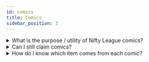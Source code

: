 ```yaml
---
id: comics
title: Comics
sidebar_position: 3
---
```


<details>
<summary>What is the purpose / utility of Nifty League comics?</summary>

Comics were free gifts to reward our early holders!

Each comic can be burned for in-game wearables or weapons. Note: each comic corresponds with a specific item, some more rare than others. A full set of comics, 1-6, can also be exchanged for a Citadel Key.

Read more about [Nifty League Comics](/docs/overview/nfts/comics).

</details>

<details>
<summary>Can I still claim comics?</summary>

No, all claims are now closed. Comics are available on secondary marketplaces such as [OpenSea](https://opensea.io/collection/nifty-league-comics)

The snapshot for Comics 5 and 6 was taken at [Ethereum Block 14115835](https://etherscan.io/block/14115835). Each DEGEN held at the snapshot received a comic 5 claim. Each tribe set, and meta background, received a comic 6 claim. Legendary DEGENs held at the snapshot received a claim for two comic 6s.

Comics 1-4 were airdropped as minting promotions immediately following the mint.

Read more about [Nifty League Comics](/docs/overview/comics/overview).

</details>

<details>
<summary>How do I know which item comes from each comic?</summary>

Hints can be found in the comic art if you look closely!

**Comic 1**: Cape  
**Comic 2**: Halo  
**Comic 3**: Diamond Bat  
**Comic 4**: Bread Bat  
**Comic 5**: Purple Bat  
**Comic 6**: Companion

**Full Set 1-6** Citadel Key

</details>
